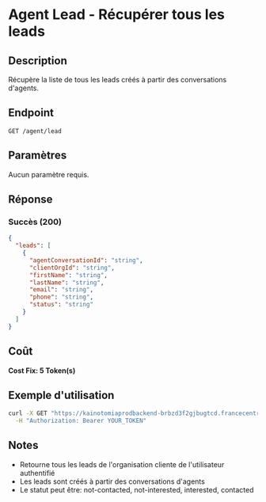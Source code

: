 # Agent Lead - Récupérer tous les leads

## Description
Récupère la liste de tous les leads créés à partir des conversations d'agents.

## Endpoint
```
GET /agent/lead
```

## Paramètres
Aucun paramètre requis.

## Réponse

### Succès (200)
```json
{
  "leads": [
    {
      "agentConversationId": "string",
      "clientOrgId": "string",
      "firstName": "string",
      "lastName": "string",
      "email": "string",
      "phone": "string",
      "status": "string"
    }
  ]
}
```

## Coût
**Cost Fix: 5 Token(s)**

## Exemple d'utilisation

```bash
curl -X GET "https://kainotomiaprodbackend-brbzd3f2gjbugtcd.francecentral-01.azurewebsites.net/agent/lead" \
  -H "Authorization: Bearer YOUR_TOKEN"
```

## Notes
- Retourne tous les leads de l'organisation cliente de l'utilisateur authentifié
- Les leads sont créés à partir des conversations d'agents
- Le statut peut être: not-contacted, not-interested, interested, contacted 